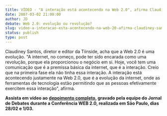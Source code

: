```yaml
---
title: VÍDEO - "A interação está acontecendo na Web 2.0", afirma Claudiney Santos
date: 2007-03-02 21:00:00
author: JD
debate: Web 2.0: evolução ou revolução?
slug: video-a-interacao-esta-acontecendo-na-web-20-afirma-claudiney-santos
status: publish 
type: post
---
```


Claudiney Santos, diretor e editor da Tiinside, acha que a Web 2.0 é uma evolução. "A internet, no começo, pode ter sido encarada como uma revolução, porque ela proporcionou o negócio em si. Hoje, você tem uma comunicação que é a premissa básica da internet, que é a interação. Creio que na primeira fase ela não tinha essa interação. A interação está acontecendo justamente na Web 2.0, que é a evolução da internet, onde as ferramentas de tecnologia estão permitindo que as pessoas efetivamente exercitem essa interação", afirma.  
  
**Assista em vídeo ao** [**depoimento completo**](http://www.youtube.com/watch?v=GdjlYmBCz4c&feature=PlayList&p=7C1F45931BE3452E&index=13)**, gravado pela equipe do Jornal de Debates durante a Conferência WEB 2.0, realizada em São Paulo, dias 28/02 e 1/03.**  
  
  
  
  
  
  
  
  
  
  
  
  
  
  

